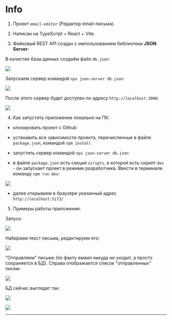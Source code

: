 # Info

1. Проект `email-editor` (Редактор email-письма).
  
2. Написан на TypeScript + React + Vite.

3. Фейковый REST API создан с импользованием библиотеки **JSON Server**:

В качестве базы данных создаём файл `db.json`: 

![](./pictures/pic_01_1_db.png)

Запускаем сервер командой `npx json-server db.json`:

![](./pictures/pic_02_1_json_server.png)

После этого сервер будет доступен по адресу `http://localhost:3000`:

![](./pictures/pic_03_1_localhost.png)

4. Как запустить приложение локально на ПК:

  - клонировать проект с Github
    
  - устанавить все зависимости проекта, перечисленные в файле `package.json`, командой `npm install`
  
  - запустить сервер командой `npx json-server db.json`
  
  - в файле `package.json` есть секция `scripts`, в которой есть скрипт `dev` - он запускает проект 
    в режиме разработчика. Ввести в терминале команду `npm run dev`:

![](./pictures/pic_04_1_run_dev.png)

  - далее открываем в браузере указанный адрес `http://localhost:5173/`

5. Примеры работы приложения:

Запуск:

![](./pictures/pic_05_1_start.png)

Набираем текст письма, редактируем его:

![](./pictures/pic_06_1_edit.png)

"Отправляем" письмо (по факту емаил никуда не уходит, а просто сохраняется в БД). Справа отображается
список "отправленных" писем:

![](./pictures/pic_07_1_emails.png)

БД сейчас выглядит так:

![](./pictures/pic_08_1_db_in_browser.png)

![](./pictures/pic_09_1_db_file.png)

---
